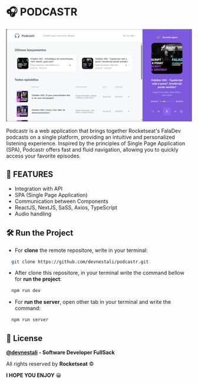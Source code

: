 
# 🎧 PODCASTR

![Imagem do Podcastr](/public/appDone.jpeg)

Podcastr is a web application that brings together Rocketseat's FalaDev podcasts on a single platform, providing an intuitive and personalized listening experience. Inspired by the principles of Single Page Application (SPA), Podcastr offers fast and fluid navigation, allowing you to quickly access your favorite episodes.


## 📒 FEATURES

 - Integration with API
 - SPA (Single Page Application)
 - Communication between Components
 - ReactJS, NextJS, SaSS, Axios, TypeScript
 - Audio handling



## 🛠️ Run the Project



* For **clone** the remote repositore, write in your terminal: 

```bash
  git clone https://github.com/devnestali/podcastr.git
```

* After clone this repositore, in your terminal write the command bellow for **run the project**: 

```bash
  npm run dev
```

* For **run the server**, open other tab in your terminal and write the command:

```bash
  npm run server
```

## 🚀 License

**[@devnestali]('https://github.com/devnestali') - Software Developer FullSack**



All rights reserved by **Rocketseat** ©

**I HOPE YOU ENJOY** 😀
